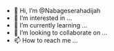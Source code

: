 - 👋 Hi, I’m @Nabageserahadijah
- 👀 I’m interested in ...
- 🌱 I’m currently learning ...
- 💞️ I’m looking to collaborate on ...
- 📫 How to reach me ...

<!---
Nabageserahadijah/Nabageserahadijah is a ✨ special ✨ repository because its `README.md` (this file) appears on your GitHub profile.
You can click the Preview link to take a look at your changes.
--->
